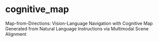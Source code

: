 # cognitive_map
Map-from-Directions: Vision-Language Navigation with Cognitive Map Generated from Natural Language Instructions via Multimodal Scene Alignment
